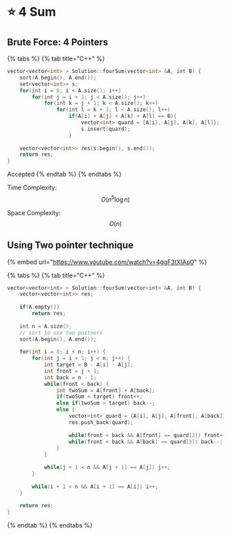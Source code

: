 # ⭐ 4 Sum



## Brute Force: 4 Pointers

{% tabs %}
{% tab title="C++" %}
```cpp
vector<vector<int> > Solution::fourSum(vector<int> &A, int B) {
    sort(A.begin(), A.end());
    set<vector<int>> s;
    for(int i = 0; i < A.size(); i++)
        for(int j = i + 1; j < A.size(); j++)
            for(int k = j + 1; k < A.size(); k++)
                for(int l = k + 1; l < A.size(); l++) 
                    if(A[i] + A[j] + A[k] + A[l] == B){
                        vector<int> quard = {A[i], A[j], A[k], A[l]};
                        s.insert(quard);
                    }
               
    vector<vector<int>> res(s.begin(), s.end());            
    return res;
}
```

Accepted
{% endtab %}
{% endtabs %}

Time Complexity: $$O(n^5\log n)$$

Space Complexity: $$O(n)$$

## Using Two pointer technique

{% embed url="https://www.youtube.com/watch?v=4ggF3tXIAp0" %}

{% tabs %}
{% tab title="C++" %}
```cpp
vector<vector<int> > Solution::fourSum(vector<int> &A, int B) {
    vector<vector<int>> res;
    
    if(A.empty())
        return res;
        
    int n = A.size();
    // sort to use two poitners
    sort(A.begin(), A.end());
    
    for(int i = 0; i < n; i++) {
        for(int j = i + 1; j < n; j++) {
            int target = B - A[i] - A[j];
            int front = j + 1;
            int back = n - 1;
            while(front < back) {
                int twoSum = A[front] + A[back];
                if(twoSum < target) front++;
                else if(twoSum > target) back--;
                else {
                    vector<int> quard = {A[i], A[j], A[front], A[back]};
                    res.push_back(quard);
                    
                    while(front < back && A[front] == quard[2]) front++;
                    while(front < back && A[back] == quard[3]) back--;
                }
            }
            
            while(j + 1 < n && A[j + 1] == A[j]) j++;
        }
        
        while(i + 1 < n && A[i + 1] == A[i]) i++;
    }
        
    return res;
}
```
{% endtab %}
{% endtabs %}
